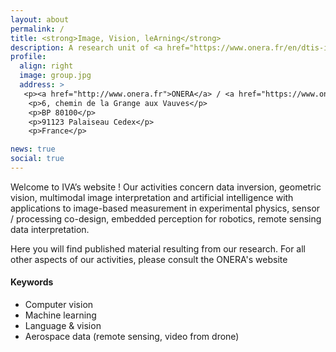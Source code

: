 ```yaml
---
layout: about
permalink: /
title: <strong>Image, Vision, leArning</strong>
description: A research unit of <a href="https://www.onera.fr/en/dtis-information-processing-and-systems"> at <a href="http://www.onera.fr">ONERA</a>
profile:
  align: right
  image: group.jpg
  address: >
   <p><a href="http://www.onera.fr">ONERA</a> / <a href="https://www.onera.fr/en/dtis-information-processing-and-systems"> DTIS </a></p>
    <p>6, chemin de la Grange aux Vauves</p>
    <p>BP 80100</p>
    <p>91123 Palaiseau Cedex</p>
    <p>France</p>

news: true
social: true
---
```


<p>
Welcome to IVA’s website ! Our activities concern
data inversion, geometric vision, multimodal image interpretation and artificial intelligence
with applications to image-based measurement in experimental physics, sensor / processing co-design,
embedded perception for robotics, remote sensing data interpretation.

Here you will find published material resulting from our research.
For all other aspects of our activities, please consult the ONERA's website
</p>

<h4>Keywords </h4>
<ul>
<li> Computer vision </li>
<li> Machine learning </li>
<li> Language & vision </li>
<li> Aerospace data (remote sensing, video from drone) </li>
</ul>

